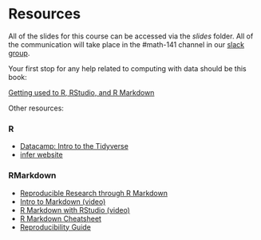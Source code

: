 # Resources

All of the slides for this course can be accessed via the *slides* folder. All of the communication will take place in the #math-141 channel in our [slack group](https://reed-stats-ds.slack.com/).

Your first stop for any help related to computing with data should be this book:

[Getting used to R, RStudio, and R Markdown](https://ismayc.github.io/rbasics-book/)

Other resources:

### R
- [Datacamp: Intro to the Tidyverse](https://www.datacamp.com/courses/introduction-to-the-tidyverse)
- [infer website](https://infer.netlify.com/)

### RMarkdown
- [Reproducible Research through R Markdown](https://prezi.com/dvmgx17e_was/reproducible/)
- [Intro to Markdown (video)](https://www.youtube.com/watch?v=HndN6P9ke6U)
- [R Markdown with RStudio (video)](https://www.youtube.com/watch?v=DNS7i2m4sB0)
- [R Markdown Cheatsheet](https://www.rstudio.com/wp-content/uploads/2015/02/rmarkdown-cheatsheet.pdf)
- [Reproducibility Guide](http://ropensci.github.io/reproducibility-guide/)
